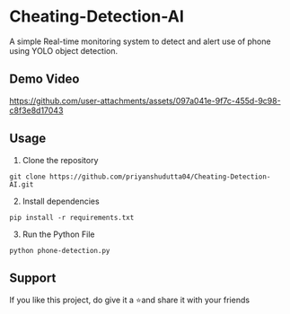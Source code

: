 # Cheating-Detection-AI
A simple Real-time monitoring system to detect and alert use of phone using YOLO object detection.

## Demo Video

https://github.com/user-attachments/assets/097a041e-9f7c-455d-9c98-c8f3e8d17043

## Usage

1. Clone the repository
```
git clone https://github.com/priyanshudutta04/Cheating-Detection-AI.git
```

2. Install dependencies
```
pip install -r requirements.txt
```

3. Run the Python File
```
python phone-detection.py
```


## Support

If you like this project, do give it a ⭐and share it with your friends

